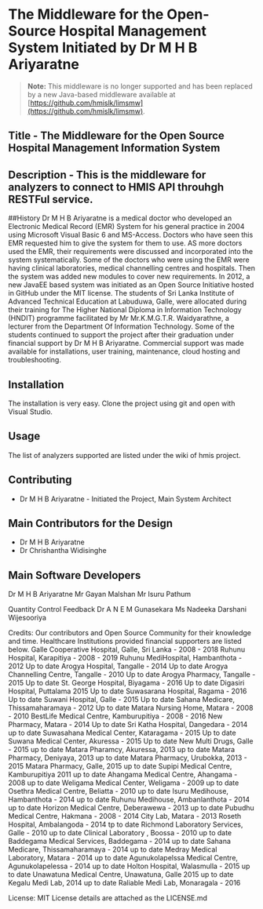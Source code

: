 # The Middleware for the Open-Source Hospital Management System Initiated by Dr M H B Ariyaratne

> **Note:** This middleware is no longer supported and has been replaced by a new Java-based middleware available at [https://github.com/hmislk/limsmw](https://github.com/hmislk/limsmw).


## Title - The Middleware for the Open Source Hospital Management Information System

## Description - This is the middleware for analyzers to connect to HMIS API throuhgh RESTFul service.

##History
Dr M H B Ariyaratne is a medical doctor who developed an Electronic Medical Record (EMR) System for his general practice in 2004 using Microsoft Visual Basic 6 and MS-Access. Doctors who have seen this EMR requested him to give the system for them to use. AS more doctors used the EMR, their requirements were discussed and incorporated into the system systematically. Some of the doctors who were using the EMR were having clinical laboratories, medical channelling centres and hospitals. Then the system was added new modules to cover new requirements. In 2012, a new JavaEE based system was initiated as an Open Source Initiative hosted in GitHub under the MIT license. The students of Sri Lanka Institute of Advanced Technical Education at Labuduwa, Galle, were allocated during their training for The Higher National Diploma in Information Technology (HNDIT) programme facilitated by Mr Mr.K.M.G.T.R. Waidyarathne, a lecturer from the Department Of Information Technology. Some of the students continued to support the project after their graduation under financial support by Dr M H B Ariyaratne. Commercial support was made available for installations, user training, maintenance, cloud hosting and troubleshooting.

## Installation
The installation is very easy. Clone the project using git and open with Visual Studio.

## Usage
The list of analyzers supported are listed under the wiki of hmis project.

## Contributing

* Dr M H B Ariyaratne - Initiated the Project, Main System Architect

## Main Contributors for the Design
* Dr M H B Ariyaratne
* Dr Chrishantha Widisinghe


## Main Software Developers
Dr M H B Ariyaratne
Mr Gayan Malshan
Mr Isuru Pathum


Quantity Control Feedback
Dr A N E M Gunasekara
Ms Nadeeka Darshani Wijesooriya


Credits: Our contributors and Open Source Community for their knowledge and time. Healthcare Institutions provided financial supporters are listed below.
Galle Cooperative Hospital, Galle, Sri Lanka - 2008 - 2018
Ruhunu Hospital, Karapitiya - 2008 - 2019
Ruhunu MediHospital, Hambanthota - 2012 Up to date
Arogya Hospital, Tangalle - 2014 Up to date
Arogya Channelling Centre, Tangalle - 2010 Up to date
Arogya Pharmacy, Tangalle - 2015 Up to date
St. George Hospital, Biyagama - 2016 Up to date
Digasiri Hospital, Puttalama 2015 Up to date
Suwasarana Hospital, Ragama - 2016 Up to date
Suwani Hospital, Galle - 2015 Up to date
Sahana Medicare, Thissamaharamaya - 2012 Up to date
Matara Nursing Home, Matara - 2008 - 2010
BestLife Medical Centre, Kamburupitiya - 2008 - 2016
New Pharmacy, Matara - 2014 Up to date
Sri Katha Hospital, Dangedara - 2014 up to date
Suwasahana Medical Center, Kataragama - 2015 Up to date
Suwana Medical Center, Akuressa - 2015 Up to date
New Multi Drugs, Galle - 2015 up to date
Matara Pharamcy, Akuressa, 2013 up to date
Matara Pharmacy, Deniyaya, 2013 up to date
Matara Pharmacy, Urubokka, 2013 - 2015
Matara Pharmacy, Galle, 2015 up to date
Supipi Medical Centre, Kamburupitiya 2011 up to date
Ahangama Medical Centre, Ahangama - 2008 up to date
Weligama Medical Center, Weligama - 2009 up to date
Osethra Medical Centre, Beliatta - 2010 up to date
Isuru Medihouse, Hambanthota - 2014 up to date
Ruhunu Medihouse, Ambanlanthota - 2014 up to date
Horizon Medical Centre, Deberawewa - 2013 up to date
Pubudhu Medical Centre, Hakmana - 2008 - 2014
City Lab, Matara - 2013
Roseth Hospital, Ambalangoda - 2014 tp to date
Richmond Laboratory Services, Galle - 2010 up to date
Clinical Laboratory , Boossa - 2010 up to date
Baddegama Medical Services, Baddegama - 2014 up to date
Sahana Medicare, Thissamaharamaya - 2014 up to date
Medray Medical Laboratory, Matara - 2014 up to date
Agunukolapelssa Medical Centre, Agunukolapelessa - 2014 up to date
Holton Hospital, Walasmulla - 2015 up to date
Unawatuna Medical Centre, Unawatuna, Galle 2015 up to date
Kegalu Medi Lab, 2014 up to date
Raliable Medi Lab, Monaragala - 2016

License: MIT License details are attached as the LICENSE.md
